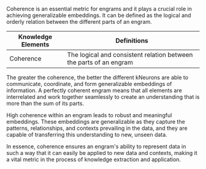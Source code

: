 Coherence is an essential metric for engrams and it plays a crucial role in achieving generalizable embeddings. It can be defined as the logical and orderly relation between the different parts of an engram.

| Knowledge Elements  | Definitions |
|---------------------|------------------------------------------------------------------------------------------------|
| Coherence           | The logical and consistent relation between the parts of an engram |

The greater the coherence, the better the different kNeurons are able to communicate, coordinate, and form generalizable embeddings of information. A perfectly coherent engram means that all elements are interrelated and work together seamlessly to create an understanding that is more than the sum of its parts.

High coherence within an engram leads to robust and meaningful embeddings. These embeddings are generalizable as they capture the patterns, relationships, and contexts prevailing in the data, and they are capable of transferring this understanding to new, unseen data.

In essence, coherence ensures an engram's ability to represent data in such a way that it can easily be applied to new data and contexts, making it a vital metric in the process of knowledge extraction and application.